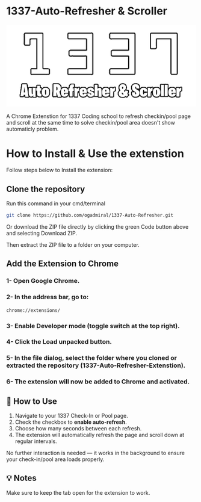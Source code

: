 # 1337-Auto-Refresher & Scroller
<img src="./1337-Auto-Refresher-Extenstion/logo-png.png">

A Chrome Extenstion for 1337 Coding school to refresh checkin/pool page and scroll at the same time to solve checkin/pool area doesn't show automaticly problem.

# How to Install & Use the extenstion
Follow steps below to Install the extension:
## Clone the repository
Run this command in your cmd/terminal
```bash
git clone https://github.com/ogadmiral/1337-Auto-Refresher.git
```
Or download the ZIP file directly by clicking the green Code button above and selecting Download ZIP.

Then extract the ZIP file to a folder on your computer.

## Add the Extension to Chrome
### 1- Open Google Chrome.
### 2- In the address bar, go to:
```bash
chrome://extensions/
```
### 3- Enable Developer mode (toggle switch at the top right).

### 4- Click the Load unpacked button.

### 5- In the file dialog, select the folder where you cloned or extracted the repository (1337-Auto-Refresher-Extenstion).

### 6- The extension will now be added to Chrome and activated.

## 🚀 How to Use

1. Navigate to your 1337 Check-In or Pool page.
2. Check the checkbox to **enable auto-refresh**.
3. Choose how many seconds between each refresh.
4. The extension will automatically refresh the page and scroll down at regular intervals.

No further interaction is needed — it works in the background to ensure your check-in/pool area loads properly.

## 💡 Notes
Make sure to keep the tab open for the extension to work.
